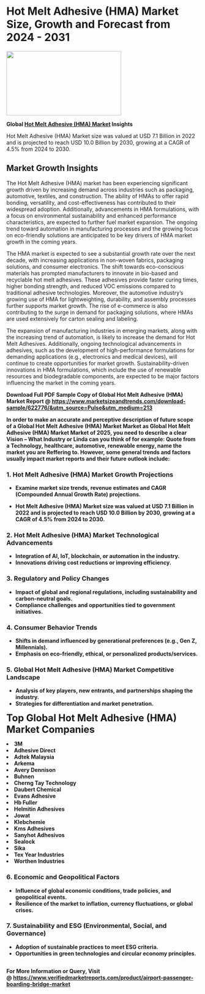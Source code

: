 <H1>Hot Melt Adhesive (HMA) Market Size, Growth and Forecast from 2024 - 2031</H1><img class="aligncenter size-medium wp-image-584254" src="https://thirdeyenews.in/wp-content/uploads/2024/09/Global-Market-Research-300x168.jpeg" alt="" width="300" height="168" /><p><strong>Global&nbsp;<a href="https://www.marketsizeandtrends.com/download-sample/622776/&amp;utm_source=Pulse&amp;utm_medium=213">Hot Melt Adhesive (HMA) Market</a> Insights</strong></p><p>Hot Melt Adhesive (HMA) Market size was valued at USD 7.1 Billion in 2022 and is projected to reach USD 10.0 Billion by 2030, growing at a CAGR of 4.5% from 2024 to 2030.</p><p><h2>Market Growth Insights</h2> <p>The Hot Melt Adhesive (HMA) market has been experiencing significant growth driven by increasing demand across industries such as packaging, automotive, textiles, and construction. The ability of HMAs to offer rapid bonding, versatility, and cost-effectiveness has contributed to their widespread adoption. Additionally, advancements in HMA formulations, with a focus on environmental sustainability and enhanced performance characteristics, are expected to further fuel market expansion. The ongoing trend toward automation in manufacturing processes and the growing focus on eco-friendly solutions are anticipated to be key drivers of HMA market growth in the coming years.</p> <p><strong></strong></p> <p>The HMA market is expected to see a substantial growth rate over the next decade, with increasing applications in non-woven fabrics, packaging solutions, and consumer electronics. The shift towards eco-conscious materials has prompted manufacturers to innovate in bio-based and recyclable hot melt adhesives. These adhesives provide faster curing times, higher bonding strength, and reduced VOC emissions compared to traditional adhesive technologies. Moreover, the automotive industry’s growing use of HMA for lightweighting, durability, and assembly processes further supports market growth. The rise of e-commerce is also contributing to the surge in demand for packaging solutions, where HMAs are used extensively for carton sealing and labeling.</p> <p>The expansion of manufacturing industries in emerging markets, along with the increasing trend of automation, is likely to increase the demand for Hot Melt Adhesives. Additionally, ongoing technological advancements in adhesives, such as the development of high-performance formulations for demanding applications (e.g., electronics and medical devices), will continue to create opportunities for market growth. Sustainability-driven innovations in HMA formulations, which include the use of renewable resources and biodegradable components, are expected to be major factors influencing the market in the coming years.</p> <p><strong></p><p><span class=""><strong>Download Full PDF Sample Copy of Global Hot Melt Adhesive (HMA) Market Report</strong> @ <a href="https://www.marketsizeandtrends.com/download-sample/622776/&amp;utm_source=Pulse&amp;utm_medium=213" target="_blank">https://www.marketsizeandtrends.com/download-sample/622776/&amp;utm_source=Pulse&amp;utm_medium=213</a></span></p><p>In order to make an accurate and perceptive description of future scope of a Global&nbsp;Hot Melt Adhesive (HMA) Market Market as Global&nbsp;Hot Melt Adhesive (HMA) Market Market of 2025, you need to describe a clear Vision &ndash; What Industry or Linda can you think of for example: Quote from a Technology, healthcare, automotive, renewable energy, name the market you are Reffering to. However, some general trends and factors usually impact market reports and their future outlook include:</p><h3>1.&nbsp;<strong>Hot Melt Adhesive (HMA) Market Growth Projections</strong></h3><ul><li>Examine market size trends, revenue estimates and CAGR (Compounded Annual Growth Rate) projections.</li><li><p>Hot Melt Adhesive (HMA) Market size was valued at USD 7.1 Billion in 2022 and is projected to reach USD 10.0 Billion by 2030, growing at a CAGR of 4.5% from 2024 to 2030.</p></li></ul><h3>2.&nbsp;<strong>Hot Melt Adhesive (HMA) Market Technological Advancements</strong></h3><ul><li>Integration of AI, IoT, blockchain, or automation in the industry.</li><li>Innovations driving cost reductions or improving efficiency.</li></ul><h3>3.&nbsp;<strong>Regulatory and Policy Changes</strong></h3><ul><li>Impact of global and regional regulations, including sustainability and carbon-neutral goals.</li><li>Compliance challenges and opportunities tied to government initiatives.</li></ul><h3>4.&nbsp;<strong>Consumer Behavior Trends</strong></h3><ul><li>Shifts in demand influenced by generational preferences (e.g., Gen Z, Millennials).</li><li>Emphasis on eco-friendly, ethical, or personalized products/services.</li></ul><h3>5.&nbsp;<strong>Global Hot Melt Adhesive (HMA) Market Competitive Landscape</strong></h3><ul><li>Analysis of key players, new entrants, and partnerships shaping the industry.</li><li>Strategies for differentiation and market penetration.</li></ul><p data-pm-slice="1 1 []"><span style="color: inherit; font-family: inherit; font-size: 25px;">Top Global Hot Melt Adhesive (HMA) Market Companies</span></p><div class="" data-test-id=""><p><li>3M</li><li> Adhesive Direct</li><li> Adtek Malaysia</li><li> Arkema</li><li> Avery Dennison</li><li> Buhnen</li><li> Cherng Tay Technology</li><li> Daubert Chemical</li><li> Evans Adhesive</li><li> Hb Fuller</li><li> Helmitin Adhesives</li><li> Jowat</li><li> Klebchemie</li><li> Kms Adhesives</li><li> Sanyhot Adhesivos</li><li> Sealock</li><li> Sika</li><li> Tex Year Industries</li><li> Worthen Industries</li></p></div><h3>6.&nbsp;<strong>Economic and Geopolitical Factors</strong></h3><ul><li>Influence of global economic conditions, trade policies, and geopolitical events.</li><li>Resilience of the market to inflation, currency fluctuations, or global crises.</li></ul><h3>7.&nbsp;<strong>Sustainability and ESG (Environmental, Social, and Governance)</strong></h3><ul><li>Adoption of sustainable practices to meet ESG criteria.</li><li>Opportunities in green technologies and circular economy principles.</li></ul><h2><strong style="font-size: 14px;">For More Information or Query, Visit @&nbsp;</strong><a style="background-color: #ffffff; font-size: 14px;" href="https://www.marketsizeandtrends.com/report/hot-melt-adhesive-hma-market/" target="_blank">https://www.verifiedmarketreports.com/product/airport-passenger-boarding-bridge-market</a></h2>

